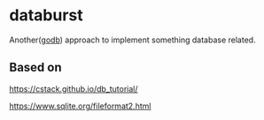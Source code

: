 # databurst

Another([godb](https://github.com/kamilWyszynski1/godb)) approach to implement something database related.

## Based on

<https://cstack.github.io/db_tutorial/>

<https://www.sqlite.org/fileformat2.html>

